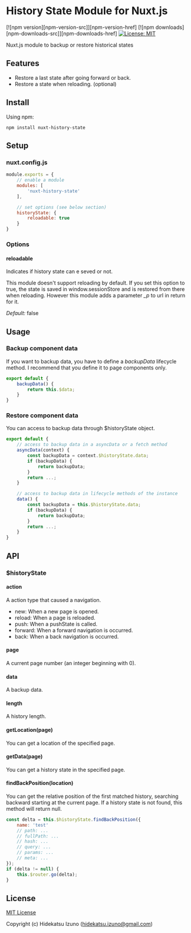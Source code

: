 # History State Module for Nuxt.js 

[![npm version][npm-version-src]][npm-version-href]
[![npm downloads][npm-downloads-src]][npm-downloads-href]
[![License: MIT](https://img.shields.io/badge/License-MIT-blue.svg)](LICENSE)

Nuxt.js module to backup or restore historical states

## Features

- Restore a last state after going forward or back.
- Restore a state when reloading. (optional)

## Install

Using npm:

```
npm install nuxt-history-state
```

## Setup

### nuxt.config.js

```javascript
module.exports = {
    // enable a module
    modules: [
        'nuxt-history-state'
    ],

    // set options (see below section)
    historyState: {
        reloadable: true
    }
}
```

### Options

#### reloadable

Indicates if history state can e seved or not.

This module doesn't support reloading by default. If you set this option to true, 
the state is saved in window.sessionStore and is restored from there when reloading. 
However this module adds a parameter *_p* to url in return for it.

*Default:* false

## Usage

### Backup component data

If you want to backup data, you have to define a *backupData* lifecycle method.
I recommend that you define it to page components only.

```javascript
export default {
    backupData() {
        return this.$data;
    }
}
```

### Restore component data

You can access to backup data through $historyState object.

```javascript
export default {
    // access to backup data in a asyncData or a fetch method
    asyncData(context) {
        const backupData = context.$historyState.data;
        if (backupData) {
            return backupData;
        }
        return ...;
    }

    // access to backup data in lifecycle methods of the instance
    data() {
        const backupData = this.$historyState.data;
        if (backupData) {
            return backupData;
        }
        return ...;
    }
}
```

## API

### $historyState

#### action

A action type that caused a navigation.

- new: When a new page is opened.
- reload: When a page is reloaded.
- push: When a pushState is called.
- forward: When a forward navigation is occurred.
- back: When a back navigation is occurred.

#### page

A current page number (an integer beginning with 0).

#### data

A backup data.

#### length

A history length.

#### getLocation(page)

You can get a location of the specified page.

#### getData(page)

You can get a history state in the specified page.

#### findBackPosition(location)

You can get the relative position of the first matched history, 
searching backward starting at the current page.
If a history state is not found, this method will return null.

```javascript
const delta = this.$historyState.findBackPosition({
    name: 'test'
    // path: ...
    // fullPath: ...
    // hash: ...
    // query: ...
    // params: ...
    // meta: ...
});
if (delta != null) {
    this.$router.go(delta);
}
```

## License

[MIT License](./LICENSE)

Copyright (c) Hidekatsu Izuno (hidekatsu.izuno@gmail.com)
